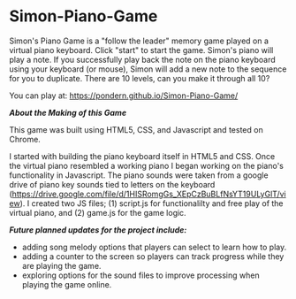 # Simon-Piano-Game

Simon's Piano Game is a "follow the leader" memory game played on a virtual piano keyboard. Click "start" to start the game. Simon's piano will play a note. If you successfully play back the note on the piano keyboard using your keyboard (or mouse), Simon will add a new note to the sequence for you to duplicate. There are 10 levels, can you make it through all 10?

You can play at: https://pondern.github.io/Simon-Piano-Game/

**_About the Making of this Game_**

This game was built using HTML5, CSS, and Javascript and tested on Chrome.

I started with building the piano keyboard itself in HTML5 and CSS. Once the virtual piano resembled a working piano I began working on the piano's functionality in Javascript. The piano sounds were taken from a google drive of piano key sounds tied to letters on the keyboard (https://drive.google.com/file/d/1HISRomgGs_XEpCzBuBLfNsYT19ULyGlT/view). I created two JS files; (1) script.js for functionalilty and free play of the virtual piano, and (2) game.js for the game logic. 

**_Future planned updates for the project include:_**

* adding song melody options that players can select to learn how to play.
* adding a counter to the screen so players can track progress while they are playing the game.
* exploring options for the sound files to improve processing when playing the game online.
